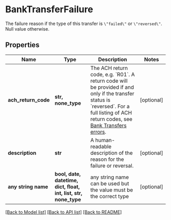 # BankTransferFailure

The failure reason if the type of this transfer is `\"failed\"` or `\"reversed\"`. Null value otherwise.

## Properties
Name | Type | Description | Notes
------------ | ------------- | ------------- | -------------
**ach_return_code** | **str, none_type** | The ACH return code, e.g. &#x60;R01&#x60;.  A return code will be provided if and only if the transfer status is &#x60;reversed&#x60;. For a full listing of ACH return codes, see [Bank Transfers errors](https://plaid.com/docs/errors/bank-transfers/#ach-return-codes). | [optional] 
**description** | **str** | A human-readable description of the reason for the failure or reversal. | [optional] 
**any string name** | **bool, date, datetime, dict, float, int, list, str, none_type** | any string name can be used but the value must be the correct type | [optional]

[[Back to Model list]](../README.md#documentation-for-models) [[Back to API list]](../README.md#documentation-for-api-endpoints) [[Back to README]](../README.md)


